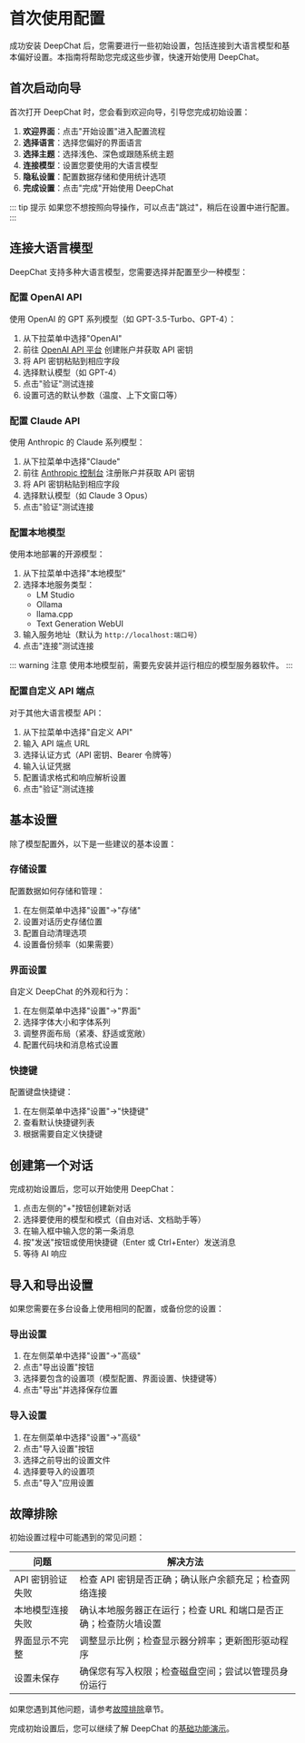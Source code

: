 # 首次使用配置

成功安装 DeepChat 后，您需要进行一些初始设置，包括连接到大语言模型和基本偏好设置。本指南将帮助您完成这些步骤，快速开始使用 DeepChat。

## 首次启动向导

首次打开 DeepChat 时，您会看到欢迎向导，引导您完成初始设置：

1. **欢迎界面**：点击"开始设置"进入配置流程
2. **选择语言**：选择您偏好的界面语言
3. **选择主题**：选择浅色、深色或跟随系统主题
4. **连接模型**：设置您要使用的大语言模型
5. **隐私设置**：配置数据存储和使用统计选项
6. **完成设置**：点击"完成"开始使用 DeepChat

::: tip 提示
如果您不想按照向导操作，可以点击"跳过"，稍后在设置中进行配置。
:::

## 连接大语言模型

DeepChat 支持多种大语言模型，您需要选择并配置至少一种模型：

### 配置 OpenAI API

使用 OpenAI 的 GPT 系列模型（如 GPT-3.5-Turbo、GPT-4）：

1. 从下拉菜单中选择"OpenAI"
2. 前往 [OpenAI API 平台](https://platform.openai.com/account/api-keys) 创建账户并获取 API 密钥
3. 将 API 密钥粘贴到相应字段
4. 选择默认模型（如 GPT-4）
5. 点击"验证"测试连接
6. 设置可选的默认参数（温度、上下文窗口等）

### 配置 Claude API

使用 Anthropic 的 Claude 系列模型：

1. 从下拉菜单中选择"Claude"
2. 前往 [Anthropic 控制台](https://console.anthropic.com/) 注册账户并获取 API 密钥
3. 将 API 密钥粘贴到相应字段
4. 选择默认模型（如 Claude 3 Opus）
5. 点击"验证"测试连接

### 配置本地模型

使用本地部署的开源模型：

1. 从下拉菜单中选择"本地模型"
2. 选择本地服务类型：
   - LM Studio
   - Ollama
   - llama.cpp
   - Text Generation WebUI
3. 输入服务地址（默认为 `http://localhost:端口号`）
4. 点击"连接"测试连接

::: warning 注意
使用本地模型前，需要先安装并运行相应的模型服务器软件。
:::

### 配置自定义 API 端点

对于其他大语言模型 API：

1. 从下拉菜单中选择"自定义 API"
2. 输入 API 端点 URL
3. 选择认证方式（API 密钥、Bearer 令牌等）
4. 输入认证凭据
5. 配置请求格式和响应解析设置
6. 点击"验证"测试连接

## 基本设置

除了模型配置外，以下是一些建议的基本设置：

### 存储设置

配置数据如何存储和管理：

1. 在左侧菜单中选择"设置"→"存储"
2. 设置对话历史存储位置
3. 配置自动清理选项
4. 设置备份频率（如果需要）

### 界面设置

自定义 DeepChat 的外观和行为：

1. 在左侧菜单中选择"设置"→"界面"
2. 选择字体大小和字体系列
3. 调整界面布局（紧凑、舒适或宽敞）
4. 配置代码块和消息格式设置

### 快捷键

配置键盘快捷键：

1. 在左侧菜单中选择"设置"→"快捷键"
2. 查看默认快捷键列表
3. 根据需要自定义快捷键

## 创建第一个对话

完成初始设置后，您可以开始使用 DeepChat：

1. 点击左侧的"+"按钮创建新对话
2. 选择要使用的模型和模式（自由对话、文档助手等）
3. 在输入框中输入您的第一条消息
4. 按"发送"按钮或使用快捷键（Enter 或 Ctrl+Enter）发送消息
5. 等待 AI 响应

## 导入和导出设置

如果您需要在多台设备上使用相同的配置，或备份您的设置：

### 导出设置

1. 在左侧菜单中选择"设置"→"高级"
2. 点击"导出设置"按钮
3. 选择要包含的设置项（模型配置、界面设置、快捷键等）
4. 点击"导出"并选择保存位置

### 导入设置

1. 在左侧菜单中选择"设置"→"高级"
2. 点击"导入设置"按钮
3. 选择之前导出的设置文件
4. 选择要导入的设置项
5. 点击"导入"应用设置

## 故障排除

初始设置过程中可能遇到的常见问题：

| 问题 | 解决方法 |
|------|---------|
| API 密钥验证失败 | 检查 API 密钥是否正确；确认账户余额充足；检查网络连接 |
| 本地模型连接失败 | 确认本地服务器正在运行；检查 URL 和端口是否正确；检查防火墙设置 |
| 界面显示不完整 | 调整显示比例；检查显示器分辨率；更新图形驱动程序 |
| 设置未保存 | 确保您有写入权限；检查磁盘空间；尝试以管理员身份运行 |

如果您遇到其他问题，请参考[故障排除](../troubleshooting/)章节。

完成初始设置后，您可以继续了解 DeepChat 的[基础功能演示](./basic-demo.md)。 